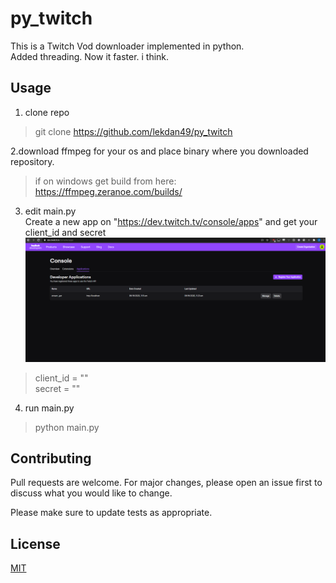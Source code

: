 # py_twitch 
This is a Twitch Vod downloader implemented in python.  
Added threading. Now it faster. i think.  

## Usage
1. clone repo
>git clone https://github.com/lekdan49/py_twitch   

2.download ffmpeg for your os and place binary where you downloaded repository.   

>if on windows get build from here: https://ffmpeg.zeranoe.com/builds/

3. edit main.py  
Create a new app on "https://dev.twitch.tv/console/apps" and get your client_id and secret
![alt text](https://github.com/lekdan49/py_twitch/blob/master/image/app.PNG?raw=true)
>client_id = ""  
>secret = ""

4. run main.py
>python main.py



## Contributing
Pull requests are welcome. For major changes, please open an issue first to discuss what you would like to change.

Please make sure to update tests as appropriate.

## License
[MIT](https://choosealicense.com/licenses/mit/)
